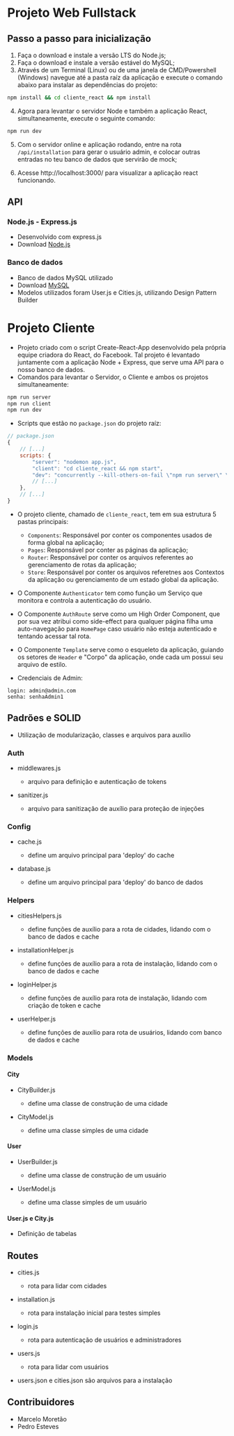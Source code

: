 # Projeto Web Fullstack

## Passo a passo para inicialização

1. Faça o download e instale a versão LTS do Node.js;
2. Faça o download e instale a versão estável do MySQL;
3. Através de um Terminal (Linux) ou de uma janela de CMD/Powershell (Windows) navegue até a pasta raíz da aplicação e execute o comando abaixo para instalar as dependências do projeto:

```bash
npm install && cd cliente_react && npm install
```
4. Agora para levantar o servidor Node e também a aplicação React, simultaneamente, execute o seguinte comando:
```bash
npm run dev
```
5. Com o servidor online e aplicação rodando, entre na rota `/api/installation` para gerar o usuário admin, e colocar outras entradas no teu banco de dados que servirão de mock; 

6. Acesse http://localhost:3000/ para visualizar a aplicação react funcionando.
 
## API 

### Node.js - Express.js
- Desenvolvido com express.js
- Download [Node.js](https://nodejs.org/en/download)

### Banco de dados
- Banco de dados MySQL utilizado
- Download [MySQL](https://dev.mysql.com/downloads/installer/)
- Modelos utilizados foram User.js e Cities.js, utilizando Design Pattern Builder

# Projeto Cliente

- Projeto criado com o script Create-React-App desenvolvido pela própria equipe criadora do React, do Facebook. Tal projeto é levantado juntamente com a aplicação Node + Express, que serve uma API para o nosso banco de dados.
- Comandos para levantar o Servidor, o Cliente e ambos os projetos simultaneamente:
```bash
npm run server
npm run client
npm run dev
```
- Scripts que estão no `package.json` do projeto raíz:
```js
// package.json
{
    // [...]
    scripts: {
        "server": "nodemon app.js",
        "client": "cd cliente_react && npm start",
        "dev": "concurrently --kill-others-on-fail \"npm run server\" \"npm run client\"",
        // [...]
    },
    // [...]
}
```
- O projeto cliente, chamado de `cliente_react`, tem em sua estrutura 5 pastas principais:
  - `Components`: Responsável por conter os componentes usados de forma global na aplicação;
  - `Pages`: Responsável por conter as páginas da aplicação;
  - `Router`: Responsável por conter os arquivos referentes ao gerenciamento de rotas da aplicação;
  - `Store`: Responsável por conter os arquivos referetnes aos Contextos da aplicação ou gerenciamento de um estado global da aplicação.

- O Componente `Authenticator` tem como função um Serviço que monitora e controla a autenticação do usuário.

- O Componente `AuthRoute` serve como um High Order Component, que por sua vez atribui como side-effect para qualquer página filha uma auto-navegação para `HomePage` caso usuário não esteja autenticado e tentando acessar tal rota.

- O Componente `Template` serve como o esqueleto da aplicação, guiando os setores de `Header` e "Corpo" da aplicação, onde cada um possui seu arquivo de estilo.

- Credenciais de Admin:
```
login: admin@admin.com
senha: senhaAdmin1
```


## Padrões e SOLID
- Utilização de modularização, classes e arquivos para auxílio
### Auth
- middlewares.js
    - arquivo para definição e autenticação de tokens

- sanitizer.js
    - arquivo para sanitização de auxílio para proteção de injeções

### Config
- cache.js
    - define um arquivo principal para 'deploy' do cache

- database.js
    - define um arquivo principal para 'deploy' do banco de dados

### Helpers
- citiesHelpers.js
    - define funções de auxílio para a rota de cidades, lidando com o banco de dados e cache

- installationHelper.js
    - define funções de auxílio para a rota de instalação, lidando com o banco de dados e cache 

- loginHelper.js
    - define funções de auxílio para rota de instalação, lidando com criação de token e cache

- userHelper.js
    - define funções de auxílio para rota de usuários, lidando com banco de dados e cache

### Models
#### City
- CityBuilder.js
    - define uma classe de construção de uma cidade

- CityModel.js
    - define uma classe simples de uma cidade

#### User
- UserBuilder.js
    - define uma classe de construção de um usuário

- UserModel.js
    - define uma classe simples de um usuário

#### User.js e City.js
- Definição de tabelas

## Routes
- cities.js
    - rota para lidar com cidades
- installation.js
    - rota para instalação inicial para testes simples
- login.js
    - rota para autenticação de usuários e administradores
- users.js
    - rota para lidar com usuários

- users.json e cities.json são arquivos para a instalação

## Contribuidores

- Marcelo Moretão
- Pedro Esteves
